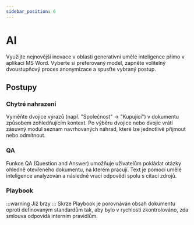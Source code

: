 ```yaml
---
sidebar_position: 6
---
```

# AI

Využijte nejnovější inovace v oblasti generativní umělé inteligence přímo v aplikaci MS Word. Vyberte si preferovaný model, zapněte volitelný dvoustupňový proces anonymizace a spusťte vybraný postup.

## Postupy

### Chytré nahrazení

Vyměňte dvojice výrazů (např. "Společnost" -> "Kupující") v dokumentu způsobem zohledňujícím kontext. Po výběru dvojice nebo dvojic vrátí zásuvný modul seznam navrhovaných náhrad, které lze jednotlivě přijmout nebo odmítnout.

### QA

Funkce QA (Question and Answer) umožňuje uživatelům pokládat otázky ohledně otevřeného dokumentu, na kterém pracují. Text je pomocí umělé inteligence analyzován a následně vrací odpovědi spolu s citací zdrojů.

### Playbook

:::warning Již brzy
:::
Skrze Playbook je porovnáván obsah dokumentu oproti definovaným standardům tak, aby bylo v rychlosti zkontrolováno, zda smlouva odpovídá interním pravidlům.
